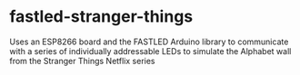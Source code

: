 # fastled-stranger-things
Uses an ESP8266 board and the FASTLED Arduino library to communicate with a series of individually addressable LEDs to simulate the Alphabet wall from the Stranger Things Netflix series
